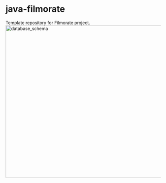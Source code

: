 # java-filmorate
Template repository for Filmorate project.
<img width="719" height="496" alt="database_schema" src="https://github.com/user-attachments/assets/77a16f0e-14cc-4355-bd2a-b5e0d0e6413a" />
